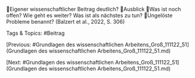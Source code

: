 Eigener wissenschaftlicher Beitrag deutlich?
Ausblick
Was ist noch offen? Wie geht es weiter? Was ist als nächstes zu tun?
Ungelöste Probleme benannt?
(Balzert et al., 2022, S. 306)

   Tags & Topics:
   #Beitrag

[Previous: #Grundlagen des wissenschaftlichen Arbeitens_Groß_111122_51](Grundlagen des wissenschaftlichen Arbeitens_Groß_111122_51.md)

[Next: #Grundlagen des wissenschaftlichen Arbeitens_Groß_111122_51](Grundlagen des wissenschaftlichen Arbeitens_Groß_111122_51.md)